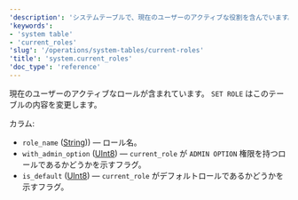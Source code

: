 ```yaml
---
'description': 'システムテーブルで、現在のユーザーのアクティブな役割を含んでいます。'
'keywords':
- 'system table'
- 'current_roles'
'slug': '/operations/system-tables/current-roles'
'title': 'system.current_roles'
'doc_type': 'reference'
---
```


現在のユーザーのアクティブなロールが含まれています。 `SET ROLE` はこのテーブルの内容を変更します。

カラム:

- `role_name` ([String](../../sql-reference/data-types/string.md))) — ロール名。
- `with_admin_option` ([UInt8](/sql-reference/data-types/int-uint#integer-ranges)) — `current_role` が `ADMIN OPTION` 権限を持つロールであるかどうかを示すフラグ。
- `is_default` ([UInt8](/sql-reference/data-types/int-uint#integer-ranges)) — `current_role` がデフォルトロールであるかどうかを示すフラグ。
